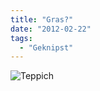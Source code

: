```yaml
---
title: "Gras?"
date: "2012-02-22"
tags:
  - "Geknipst"
---
```


![Teppich](/images/codecandies/20120222-175712.jpg)
